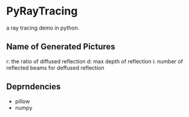 # PyRayTracing
a ray tracing demo in python.
## Name of Generated Pictures
r: the ratio of diffused reflection
d: max depth of reflection
i: number of reflected beams for deffused reflection
## Deprndencies
* pillow
* numpy